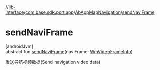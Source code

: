 //[lib-interface](../../../index.md)/[com.base.sdk.port.app](../index.md)/[AbAppMapNavigation](index.md)/[sendNaviFrame](send-navi-frame.md)

# sendNaviFrame

[androidJvm]\
abstract fun [sendNaviFrame](send-navi-frame.md)(naviFrame: [WmVideoFrameInfo](../../com.base.sdk.entity.apps/-wm-video-frame-info/index.md))

发送导航视频数据(Send navigation video data)
